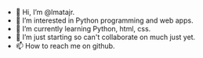 - 👋 Hi, I’m @lmatajr.
- 👀 I’m interested in Python programming and web apps.
- 🌱 I’m currently learning Python, html, css.
- 💞️ I’m just starting so can't collaborate on much just yet.
- 📫 How to reach me on github.

<!---
lmatajr/lmatajr is a ✨ special ✨ repository because its `README.md` (this file) appears on your GitHub profile.
You can click the Preview link to take a look at your changes.
--->
